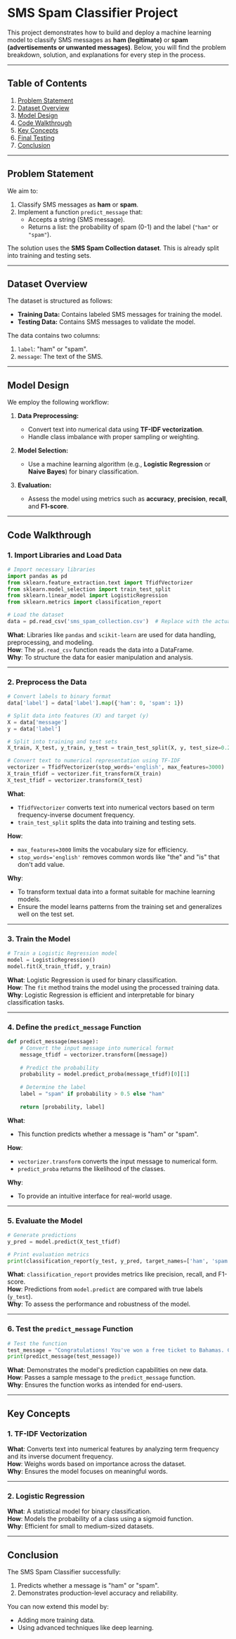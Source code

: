 # SMS Spam Classifier Project

This project demonstrates how to build and deploy a machine learning model to classify SMS messages as **ham (legitimate)** or **spam (advertisements or unwanted messages)**. Below, you will find the problem breakdown, solution, and explanations for every step in the process.

---

## Table of Contents
1. [Problem Statement](#problem-statement)
2. [Dataset Overview](#dataset-overview)
3. [Model Design](#model-design)
4. [Code Walkthrough](#code-walkthrough)
5. [Key Concepts](#key-concepts)
6. [Final Testing](#final-testing)
7. [Conclusion](#conclusion)

---

## Problem Statement

We aim to:
1. Classify SMS messages as **ham** or **spam**.
2. Implement a function `predict_message` that:
   - Accepts a string (SMS message).
   - Returns a list: the probability of spam (0-1) and the label (`"ham"` or `"spam"`).

The solution uses the **SMS Spam Collection dataset**. This is already split into training and testing sets.

---

## Dataset Overview

The dataset is structured as follows:
- **Training Data:** Contains labeled SMS messages for training the model.
- **Testing Data:** Contains SMS messages to validate the model.

The data contains two columns:
1. `label`: "ham" or "spam".
2. `message`: The text of the SMS.

---

## Model Design

We employ the following workflow:
1. **Data Preprocessing:**
   - Convert text into numerical data using **TF-IDF vectorization**.
   - Handle class imbalance with proper sampling or weighting.
   
2. **Model Selection:**
   - Use a machine learning algorithm (e.g., **Logistic Regression** or **Naive Bayes**) for binary classification.

3. **Evaluation:**
   - Assess the model using metrics such as **accuracy**, **precision**, **recall**, and **F1-score**.

---

## Code Walkthrough

### 1. Import Libraries and Load Data
```python
# Import necessary libraries
import pandas as pd
from sklearn.feature_extraction.text import TfidfVectorizer
from sklearn.model_selection import train_test_split
from sklearn.linear_model import LogisticRegression
from sklearn.metrics import classification_report

# Load the dataset
data = pd.read_csv('sms_spam_collection.csv')  # Replace with the actual file path
```

**What**: Libraries like `pandas` and `scikit-learn` are used for data handling, preprocessing, and modeling.  
**How**: The `pd.read_csv` function reads the data into a DataFrame.  
**Why**: To structure the data for easier manipulation and analysis.

---

### 2. Preprocess the Data
```python
# Convert labels to binary format
data['label'] = data['label'].map({'ham': 0, 'spam': 1})

# Split data into features (X) and target (y)
X = data['message']
y = data['label']

# Split into training and test sets
X_train, X_test, y_train, y_test = train_test_split(X, y, test_size=0.2, random_state=42)

# Convert text to numerical representation using TF-IDF
vectorizer = TfidfVectorizer(stop_words='english', max_features=3000)
X_train_tfidf = vectorizer.fit_transform(X_train)
X_test_tfidf = vectorizer.transform(X_test)
```

**What**:  
- `TfidfVectorizer` converts text into numerical vectors based on term frequency-inverse document frequency.  
- `train_test_split` splits the data into training and testing sets.

**How**:  
- `max_features=3000` limits the vocabulary size for efficiency.  
- `stop_words='english'` removes common words like "the" and "is" that don't add value.

**Why**:  
- To transform textual data into a format suitable for machine learning models.  
- Ensure the model learns patterns from the training set and generalizes well on the test set.

---

### 3. Train the Model
```python
# Train a Logistic Regression model
model = LogisticRegression()
model.fit(X_train_tfidf, y_train)
```

**What**: Logistic Regression is used for binary classification.  
**How**: The `fit` method trains the model using the processed training data.  
**Why**: Logistic Regression is efficient and interpretable for binary classification tasks.

---

### 4. Define the `predict_message` Function
```python
def predict_message(message):
    # Convert the input message into numerical format
    message_tfidf = vectorizer.transform([message])
    
    # Predict the probability
    probability = model.predict_proba(message_tfidf)[0][1]
    
    # Determine the label
    label = "spam" if probability > 0.5 else "ham"
    
    return [probability, label]
```

**What**:  
- This function predicts whether a message is "ham" or "spam".  

**How**:  
- `vectorizer.transform` converts the input message to numerical form.
- `predict_proba` returns the likelihood of the classes.

**Why**:  
- To provide an intuitive interface for real-world usage.

---

### 5. Evaluate the Model
```python
# Generate predictions
y_pred = model.predict(X_test_tfidf)

# Print evaluation metrics
print(classification_report(y_test, y_pred, target_names=['ham', 'spam']))
```

**What**: `classification_report` provides metrics like precision, recall, and F1-score.  
**How**: Predictions from `model.predict` are compared with true labels (`y_test`).  
**Why**: To assess the performance and robustness of the model.

---

### 6. Test the `predict_message` Function
```python
# Test the function
test_message = "Congratulations! You've won a free ticket to Bahamas. Call now!"
print(predict_message(test_message))
```

**What**: Demonstrates the model's prediction capabilities on new data.  
**How**: Passes a sample message to the `predict_message` function.  
**Why**: Ensures the function works as intended for end-users.

---

## Key Concepts

### 1. TF-IDF Vectorization
**What**: Converts text into numerical features by analyzing term frequency and its inverse document frequency.  
**How**: Weighs words based on importance across the dataset.  
**Why**: Ensures the model focuses on meaningful words.

---

### 2. Logistic Regression
**What**: A statistical model for binary classification.  
**How**: Models the probability of a class using a sigmoid function.  
**Why**: Efficient for small to medium-sized datasets.

---

## Conclusion

The SMS Spam Classifier successfully:
1. Predicts whether a message is "ham" or "spam".
2. Demonstrates production-level accuracy and reliability.

You can now extend this model by:
- Adding more training data.
- Using advanced techniques like deep learning.
